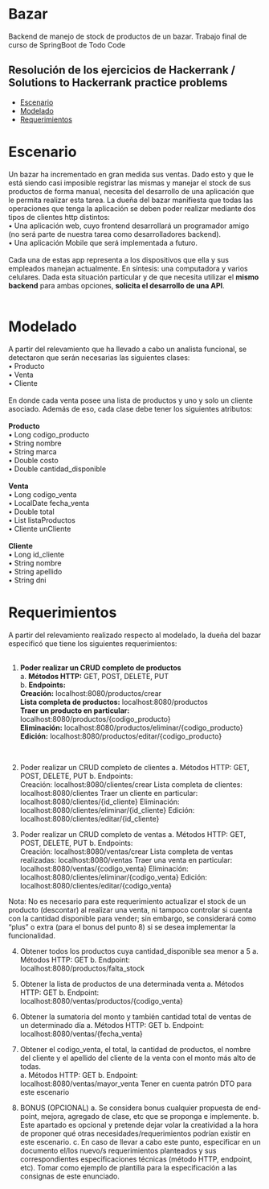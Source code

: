 # Bazar
Backend de manejo de stock de productos de un bazar. Trabajo final de curso de SpringBoot de Todo Code

## Resolución de los ejercicios de Hackerrank / Solutions to Hackerrank practice problems 


* [Escenario](#escenario)
* [Modelado](#modelado)
* [Requerimientos](#requerimientos)


# Escenario 
Un bazar ha incrementado en gran medida sus ventas. Dado esto y que le está siendo casi imposible registrar las mismas y manejar el stock de sus productos de forma manual, necesita del desarrollo de una aplicación que le permita realizar esta tarea. 
La dueña del bazar manifiesta que todas las operaciones que tenga la aplicación se deben poder realizar mediante dos tipos de clientes http distintos: <br> 
•	Una aplicación web, cuyo frontend desarrollará un programador amigo (no será parte de nuestra tarea como desarrolladores backend). <br>
•	Una aplicación Mobile que será implementada a futuro. <br>
<br>
Cada una de estas app representa a los dispositivos que ella y sus empleados manejan actualmente. En síntesis: una computadora y varios celulares. 
Dada esta situación particular y de que necesita utilizar el <strong>mismo backend</strong> para ambas opciones, <strong>solicita el desarrollo de una API</strong>. 
<br>
<br>

# Modelado 
A partir del relevamiento que ha llevado a cabo un analista funcional, se detectaron que serán necesarias las siguientes clases: <br>
•	Producto <br>
•	Venta <br>
•	Cliente <br><br>
En donde cada venta posee una lista de productos y uno y solo un cliente asociado. Además de eso, cada clase debe tener los siguientes atributos: <br> <br>
<strong>Producto </strong> <br>
•	Long codigo_producto  <br>
•	String nombre  <br>
•	String marca  <br>
•	Double costo  <br>
•	Double cantidad_disponible  <br> <br>
<strong>Venta </strong> <br> 
•	Long codigo_venta  <br>
•	LocalDate fecha_venta  <br>
•	Double total  <br>
•	List<Producto> listaProductos  <br>
•	Cliente unCliente  <br> <br>
<strong>Cliente </strong> <br> 
•	Long id_cliente  <br>
•	String nombre  <br>
•	String apellido  <br>
•	String dni  <br>

# Requerimientos 

  A partir del relevamiento realizado respecto al modelado, la dueña del bazar especificó que tiene los siguientes requerimientos: <br> <br>
 
1.	<strong>Poder realizar un CRUD completo de productos </strong> <br>
  a.	<strong>Métodos HTTP:</strong> GET, POST, DELETE, PUT  <br>
  b.	<strong>Endpoints:</strong>  <br>
    <strong>Creación:</strong> localhost:8080/productos/crear <br>
    <strong>Lista completa de productos:</strong> localhost:8080/productos <br>
    <strong>Traer un producto en particular: </strong> localhost:8080/productos/{codigo_producto} <br>
    <strong>Eliminación:</strong> localhost:8080/productos/eliminar/{codigo_producto} <br>
    <strong>Edición:</strong> localhost:8080/productos/editar/{codigo_producto} <br>
<br>

2.	Poder realizar un CRUD completo de clientes 
  a.	Métodos HTTP: GET, POST, DELETE, PUT 
  b.	Endpoints:  
Creación: localhost:8080/clientes/crear 
Lista completa de clientes: localhost:8080/clientes 
Traer un cliente en particular: localhost:8080/clientes/{id_cliente} 
Eliminación: localhost:8080/clientes/eliminar/{id_cliente} 
Edición: localhost:8080/clientes/editar/{id_cliente} 
 
3.	Poder realizar un CRUD completo de ventas 
a.	Métodos HTTP: GET, POST, DELETE, PUT 
b.	Endpoints:  
Creación: localhost:8080/ventas/crear 
Lista completa de ventas realizadas: localhost:8080/ventas 
Traer una venta en particular: localhost:8080/ventas/{codigo_venta} 
Eliminación: localhost:8080/clientes/eliminar/{codigo_venta} 
Edición: localhost:8080/clientes/editar/{codigo_venta} 
 
Nota: No es necesario para este requerimiento actualizar el stock de un producto (descontar) al realizar una venta, ni tampoco controlar si cuenta con la cantidad disponible para vender; sin embargo, se considerará como “plus” o extra (para el bonus del punto 8) si se desea implementar la funcionalidad. 
 
4.	Obtener todos los productos cuya cantidad_disponible sea menor a 5 
a.	Métodos HTTP: GET 
b.	Endpoint:  
localhost:8080/productos/falta_stock 
 
5.	Obtener la lista de productos de una determinada venta 
a.	Métodos HTTP: GET 
b.	Endpoint:  
localhost:8080/ventas/productos/{codigo_venta} 
 	 
 
6.	Obtener la sumatoria del monto y también cantidad total de ventas de un determinado día 
a.	Métodos HTTP: GET 
b.	Endpoint:  
localhost:8080/ventas/{fecha_venta} 
 
7.	Obtener el codigo_venta, el total, la cantidad de productos, el nombre del cliente y el apellido del cliente de la venta con el monto más alto de todas.  
a.	Métodos HTTP: GET 
b.	Endpoint:  
localhost:8080/ventas/mayor_venta 
Tener en cuenta patrón DTO para este escenario  
8.	BONUS (OPCIONAL) 
a.	Se considera bonus cualquier propuesta de end-point, mejora, agregado de clase, etc que se proponga e implemente. 
b.	Este apartado es opcional y pretende dejar volar la creatividad a la hora de proponer qué otras necesidades/requerimientos podrían existir en este escenario. 
c.	En caso de llevar a cabo este punto, especificar en un documento el/los nuevo/s requerimientos planteados y sus correspondientes especificaciones técnicas (método HTTP, endpoint, etc). Tomar como ejemplo de plantilla para la especificación a las consignas de este enunciado. 
